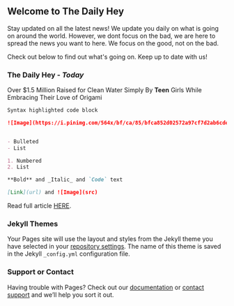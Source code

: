 ## Welcome to The Daily Hey

Stay updated on all the latest news! We update you daily on what is going on around the world. However, we dont focus on the bad, we are here to spread the news you want to here. We focus on the good, not on the bad.

Check out below to find out what's going on. Keep up to date with us!

### The Daily Hey - _Today_

Over $1.5 Million Raised for Clean Water Simply By **Teen** Girls While Embracing Their Love of Origami

```markdown
Syntax highlighted code block

![Image](https://i.pinimg.com/564x/bf/ca/85/bfca852d02572a97cf7d2ab6cdef94f4.jpg)


- Bulleted
- List

1. Numbered
2. List

**Bold** and _Italic_ and `Code` text

[Link](url) and ![Image](src)
```

Read full article [HERE](https://www.goodnewsnetwork.org/teen-girls-raise-1-5-million-for-clean-water-with-origami/).

### Jekyll Themes

Your Pages site will use the layout and styles from the Jekyll theme you have selected in your [repository settings](https://github.com/thehappydaily/readme/settings). The name of this theme is saved in the Jekyll `_config.yml` configuration file.

### Support or Contact

Having trouble with Pages? Check out our [documentation](https://help.github.com/categories/github-pages-basics/) or [contact support](https://github.com/contact) and we’ll help you sort it out.
